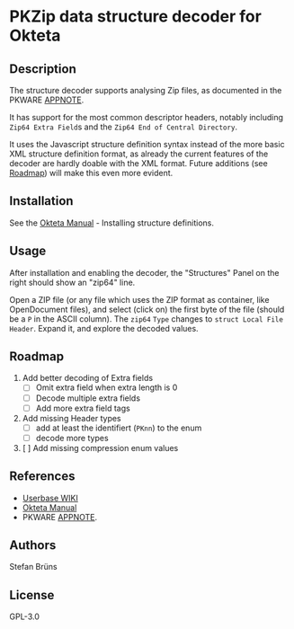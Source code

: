# PKZip data structure decoder for Okteta

## Description
The structure decoder supports analysing Zip files, as documented in the PKWARE [APPNOTE](https://support.pkware.com/pkzip/application-note-archives).

It has support for the most common descriptor headers, notably including `Zip64 Extra Field`s and the `Zip64 End of Central Directory`.

It uses the Javascript structure definition syntax instead of the more basic XML structure definition format, as already the current features
of the decoder are hardly doable with the XML format. Future additions (see [Roadmap](#roadmap)) will make this even more evident.

## Installation
See the [Okteta Manual](https://docs.kde.org/trunk5/en/okteta/okteta/tools-structures.html#idm188) - Installing structure definitions.

## Usage
After installation and enabling the decoder, the "Structures" Panel on the right should show an "zip64" line.

Open a ZIP file (or any file which uses the ZIP format as container, like OpenDocument files), and select (click on) the first byte
of the file (should be a `P` in the ASCII column). The `zip64` `Type` changes to `struct Local File Header`. Expand it, and explore the decoded values.

## Roadmap

1. Add better decoding of Extra fields
   - [ ] Omit extra field when extra length is 0
   - [ ] Decode multiple extra fields
   - [ ] Add more extra field tags
2. Add missing Header types
   - [ ] add at least the identifiert (`PKnn`) to the enum
   - [ ] decode more types
3. [ ] Add missing compression enum values

## References
- [Userbase WIKI](https://userbase.kde.org/Okteta/Writing_structure_definitions)
- [Okteta Manual](https://docs.kde.org/trunk5/en/okteta/okteta/tools-structures.html)
- PKWARE [APPNOTE](https://support.pkware.com/pkzip/application-note-archives).

## Authors
Stefan Brüns

## License
GPL-3.0
